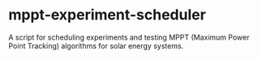 # mppt-experiment-scheduler
A script for scheduling experiments and testing MPPT (Maximum Power Point Tracking) algorithms for solar energy systems.
